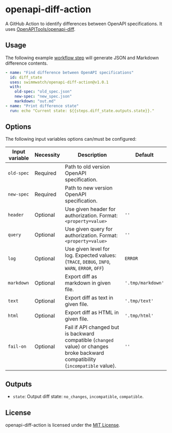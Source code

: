 # openapi-diff-action
A GitHub Action to identify differences between OpenAPI specifications. It uses [OpenAPITools/openapi-diff](https://github.com/OpenAPITools/openapi-diff).

## Usage

The following example [workflow step](https://help.github.com/en/actions/configuring-and-managing-workflows/configuring-a-workflow) will generate JSON and Markdown difference contents.

```yml
- name: "Find difference between OpenAPI specifications"
  id: diff_state
  uses: swimmwatch/openapi-diff-action@v1.0.1
  with:
    old-spec: "old_spec.json"
    new-spec: "new_spec.json"
    markdown: "out.md"
- name: "Print difference state"
  run: echo "Current state: ${{steps.diff_state.outputs.state}}."
```

## Options
The following input variables options can/must be configured:

|Input variable|Necessity|Description|Default|
|----|----|----|----|
|`old-spec`|Required|Path to old version OpenAPI specification.||
|`new-spec`|Required|Path to new version OpenAPI specification.||
|`header`|Optional|Use given header for authorization. Format: `<property=value>` |`''`|
|`query`|Optional|Use given query for authorization. Format: `<property=value>` |`''`|
|`log`|Optional|Use given level for log. Expected values: (`TRACE`, `DEBUG`, `INFO`, `WARN`, `ERROR`, `OFF`) |`ERROR`|
|`markdown`|Optional|Export diff as markdown in given file. |`'.tmp/markdown'`|
|`text`|Optional|Export diff as text in given file. |`'.tmp/text'`|
|`html`|Optional|Export diff as HTML in given file. |`'.tmp/html'`|
|`fail-on`|Optional|Fail if API changed but is backward compatible (`changed` value) or changes broke backward compatibility (`incompatible` value). |`''`|

## Outputs
- `state`: Output diff state: `no_changes`, `incompatible`, `compatible`.

## License
openapi-diff-action is licensed under the [MIT License](LICENSE).